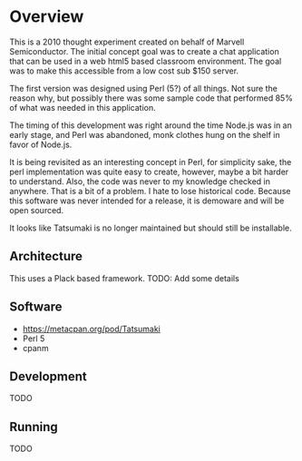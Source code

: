 # Overview

This is a 2010 thought experiment created on behalf of Marvell Semiconductor.  The initial concept goal was to create a chat application that can be used in a web html5 based classroom environment.  The goal was to make this accessible from a low cost sub $150 server.

The first version was designed using Perl (5?) of all things.  Not sure the reason why, but possibly there was some sample code that performed 85% of what was needed in this application.

The timing of this development was right around the time Node.js was in an early stage, and Perl was abandoned, monk clothes hung on the shelf in favor of Node.js.

It is being revisited as an interesting concept in Perl, for simplicity sake, the perl implementation was quite easy to create, however, maybe a bit harder to understand.  Also, the code was never to my knowledge checked in anywhere.  That is a bit of a problem.  I hate to lose historical code.  Because this software was never intended for a release, it is demoware and will be open sourced.

It looks like Tatsumaki is no longer maintained but should still be installable.

## Architecture

This uses a Plack based framework.  TODO: Add some details

## Software

- https://metacpan.org/pod/Tatsumaki
- Perl 5
- cpanm


## Development

TODO

## Running

TODO
